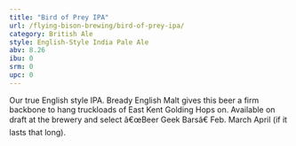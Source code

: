 ```yaml
---
title: "Bird of Prey IPA"
url: /flying-bison-brewing/bird-of-prey-ipa/
category: British Ale
style: English-Style India Pale Ale
abv: 8.26
ibu: 0
srm: 0
upc: 0
---
```

Our true English style IPA. Bready English Malt gives this beer a firm backbone to hang truckloads of East Kent Golding Hops on. Available on draft at the brewery and select â€œBeer Geek Barsâ€ Feb. March April (if it lasts that long).
